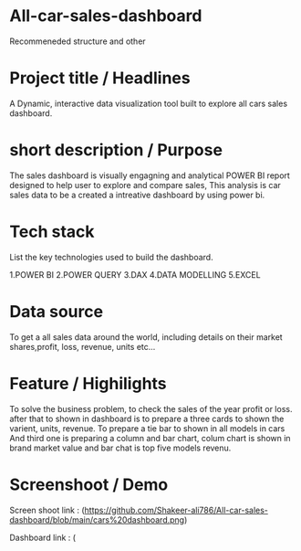 # All-car-sales-dashboard
Recommeneded structure and other

# Project title / Headlines
A Dynamic, interactive data visualization tool built to explore all cars sales dashboard.

# short description / Purpose
 The sales dashboard is visually  engagning and analytical POWER BI report designed to help user to explore and compare sales, This analysis is car sales data to be a created a intreative dashboard by using power bi.

# Tech stack

List the key technologies used to build the dashboard.

1.POWER BI
2.POWER QUERY
3.DAX
4.DATA MODELLING
5.EXCEL

# Data source

To get a all sales data around the world, including details on their market shares,profit, loss, revenue, units etc...

# Feature / Highilights

To solve the business problem, to check the sales of the year profit or loss. after that to shown in dashboard is to prepare a three cards to shown the varient, units, revenue.
To prepare a tie bar to shown in all models in cars
And third one is preparing a column and bar chart, colum chart is shown in brand market value and bar chat is top five models revenu.

# Screenshoot / Demo

Screen shoot link : (https://github.com/Shakeer-ali786/All-car-sales-dashboard/blob/main/cars%20dashboard.png) 

Dashboard link : (
